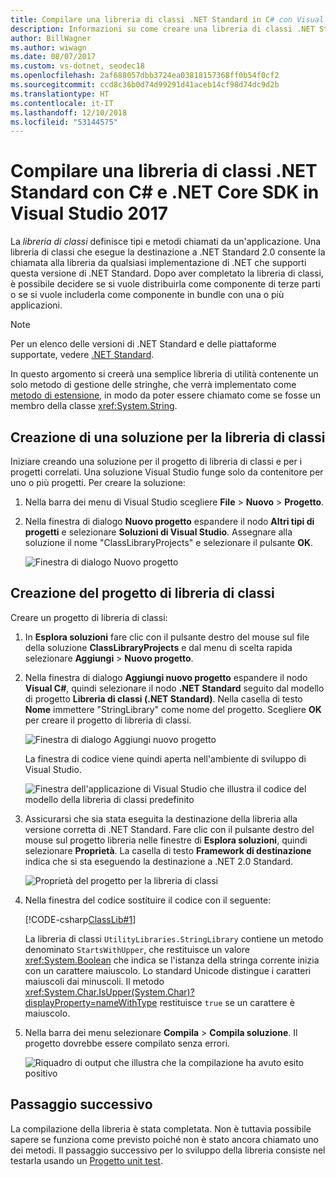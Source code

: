 ```yaml
---
title: Compilare una libreria di classi .NET Standard in C# con Visual Studio 2017
description: Informazioni su come creare una libreria di classi .NET Standard scritta in C# usando Visual Studio 2017.
author: BillWagner
ms.author: wiwagn
ms.date: 08/07/2017
ms.custom: vs-dotnet, seodec18
ms.openlocfilehash: 2af688057dbb3724ea03818157368ff0b54f0cf2
ms.sourcegitcommit: ccd8c36b0d74d99291d41aceb14cf98d74dc9d2b
ms.translationtype: HT
ms.contentlocale: it-IT
ms.lasthandoff: 12/10/2018
ms.locfileid: "53144575"
---
```

# <a name="build-a-net-standard-class-library-with-c-and-the-net-core-sdk-in-visual-studio-2017"></a>Compilare una libreria di classi .NET Standard con C# e .NET Core SDK in Visual Studio 2017

La *libreria di classi* definisce tipi e metodi chiamati da un'applicazione. Una libreria di classi che esegue la destinazione a .NET Standard 2.0 consente la chiamata alla libreria da qualsiasi implementazione di .NET che supporti questa versione di .NET Standard. Dopo aver completato la libreria di classi, è possibile decidere se si vuole distribuirla come componente di terze parti o se si vuole includerla come componente in bundle con una o più applicazioni.

> [!NOTE]
> Per un elenco delle versioni di .NET Standard e delle piattaforme supportate, vedere [.NET Standard](../../standard/net-standard.md).

In questo argomento si creerà una semplice libreria di utilità contenente un solo metodo di gestione delle stringhe, che verrà implementato come [metodo di estensione](../../csharp/programming-guide/classes-and-structs/extension-methods.md), in modo da poter essere chiamato come se fosse un membro della classe <xref:System.String>.

## <a name="creating-a-class-library-solution"></a>Creazione di una soluzione per la libreria di classi

Iniziare creando una soluzione per il progetto di libreria di classi e per i progetti correlati. Una soluzione Visual Studio funge solo da contenitore per uno o più progetti. Per creare la soluzione:

1. Nella barra dei menu di Visual Studio scegliere **File** > **Nuovo** > **Progetto**.

1. Nella finestra di dialogo **Nuovo progetto** espandere il nodo **Altri tipi di progetti** e selezionare **Soluzioni di Visual Studio**. Assegnare alla soluzione il nome "ClassLibraryProjects" e selezionare il pulsante **OK**.

   ![Finestra di dialogo Nuovo progetto](./media/library-with-visual-studio/newproject.png)

## <a name="creating-the-class-library-project"></a>Creazione del progetto di libreria di classi

Creare un progetto di libreria di classi:

1. In **Esplora soluzioni** fare clic con il pulsante destro del mouse sul file della soluzione **ClassLibraryProjects** e dal menu di scelta rapida selezionare **Aggiungi** > **Nuovo progetto**.

1. Nella finestra di dialogo **Aggiungi nuovo progetto** espandere il nodo **Visual C#**, quindi selezionare il nodo **.NET Standard** seguito dal modello di progetto **Libreria di classi (.NET Standard)**. Nella casella di testo **Nome** immettere "StringLibrary" come nome del progetto. Scegliere **OK** per creare il progetto di libreria di classi.

   ![Finestra di dialogo Aggiungi nuovo progetto](./media/library-with-visual-studio/libproject.png)

   La finestra di codice viene quindi aperta nell'ambiente di sviluppo di Visual Studio.

   ![Finestra dell'applicazione di Visual Studio che illustra il codice del modello della libreria di classi predefinito](./media/library-with-visual-studio/stringlibrary.png)

1. Assicurarsi che sia stata eseguita la destinazione della libreria alla versione corretta di .NET Standard. Fare clic con il pulsante destro del mouse sul progetto libreria nelle finestre di **Esplora soluzioni**, quindi selezionare **Proprietà**. La casella di testo **Framework di destinazione** indica che si sta eseguendo la destinazione a .NET 2.0 Standard.

   ![Proprietà del progetto per la libreria di classi](./media/library-with-visual-studio/properties.png)

1. Nella finestra del codice sostituire il codice con il seguente:

   [!CODE-csharp[ClassLib#1](../../../samples/snippets/csharp/getting_started/with_visual_studio_2017/classlib.cs)]

   La libreria di classi `UtilityLibraries.StringLibrary` contiene un metodo denominato `StartsWithUpper`, che restituisce un valore <xref:System.Boolean> che indica se l'istanza della stringa corrente inizia con un carattere maiuscolo. Lo standard Unicode distingue i caratteri maiuscoli dai minuscoli. Il metodo <xref:System.Char.IsUpper(System.Char)?displayProperty=nameWithType> restituisce `true` se un carattere è maiuscolo.

1. Nella barra dei menu selezionare **Compila** > **Compila soluzione**. Il progetto dovrebbe essere compilato senza errori.

   ![Riquadro di output che illustra che la compilazione ha avuto esito positivo](./media/library-with-visual-studio/buildsucceeds.png)

## <a name="next-step"></a>Passaggio successivo

La compilazione della libreria è stata completata. Non è tuttavia possibile sapere se funziona come previsto poiché non è stato ancora chiamato uno dei metodi. Il passaggio successivo per lo sviluppo della libreria consiste nel testarla usando un [Progetto unit test](testing-library-with-visual-studio.md).